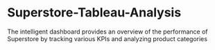 # Superstore-Tableau-Analysis
The intelligent dashboard provides an overview of the performance of Superstore by tracking various KPIs and analyzing product categories

